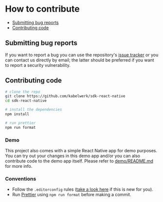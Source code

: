 # How to contribute

- [Submitting bug reports](#submitting-bug-reports)
- [Contributing code](#contributing-code)

## Submitting bug reports

If you want to report a bug you can use the repository's [issue tracker](https://github.com/kabelwerk/sdk-react-native/issues) or you can contact us directly by email; the latter should be preferred if you want to report a security vulnerability.

## Contributing code

```sh
# clone the repo
git clone https://github.com/kabelwerk/sdk-react-native
cd sdk-react-native

# install the dependencies
npm install

# run prettier
npm run format
```

### Demo

This project also comes with a simple React Native app for demo purposes. You can try out your changes in this demo app and/or you can also contribute code to the demo app itself. Please refer to [demo/README.md](./demo/README.md) for more info.

### Conventions

- Follow the `.editorconfig` rules ([take a look here](https://editorconfig.org/) if this is new for you).
- Run [Prettier](https://prettier.io/) using `npm run format` before making a commit.
